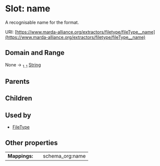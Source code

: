 
# Slot: name


A recognisable name for the format.

URI: [https://www.marda-alliance.org/extractors/filetype/fileType__name](https://www.marda-alliance.org/extractors/filetype/fileType__name)


## Domain and Range

None &#8594;  <sub>1..1</sub> [String](types/String.md)

## Parents


## Children


## Used by

 * [FileType](FileType.md)

## Other properties

|  |  |  |
| --- | --- | --- |
| **Mappings:** | | schema_org:name |
